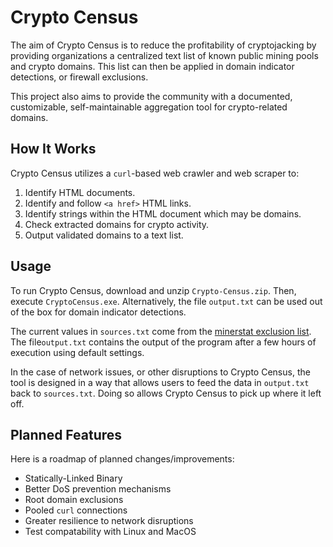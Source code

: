 # Crypto Census

The aim of Crypto Census is to reduce the profitability of cryptojacking by providing organizations a centralized text list of known public mining pools and crypto domains. This list can then be applied in domain indicator detections, or firewall exclusions.

This project also aims to provide the community with a documented, customizable, self-maintainable aggregation tool for crypto-related domains.

## How It Works

Crypto Census utilizes a `curl`-based web crawler and web scraper to:

1. Identify HTML documents.
2. Identify and follow ```<a href>``` HTML links.
3. Identify strings within the HTML document which may be domains.
4. Check extracted domains for crypto activity.
5. Output validated domains to a text list.

## Usage
To run Crypto Census, download and unzip `Crypto-Census.zip`. Then, execute `CryptoCensus.exe`. Alternatively, the file `output.txt` can be used out of the box for domain indicator detections.

The current values in `sources.txt` come from the [minerstat exclusion list](https://minerstat.com/mining-pool-whitelist.txt). The file`output.txt` contains the output of the program after a few hours of execution using default settings.

In the case of network issues, or other disruptions to Crypto Census, the tool is designed in a way that allows users to feed the data in `output.txt` back to `sources.txt`. Doing so allows Crypto Census to pick up where it left off. 

## Planned Features

Here is a roadmap of planned changes/improvements:

* Statically-Linked Binary
* Better DoS prevention mechanisms
* Root domain exclusions
* Pooled `curl` connections
* Greater resilience to network disruptions 
* Test compatability with Linux and MacOS